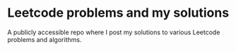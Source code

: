 # Leetcode problems and my solutions
A publicly accessible repo where I post my solutions to various Leetcode problems and algorithms.
